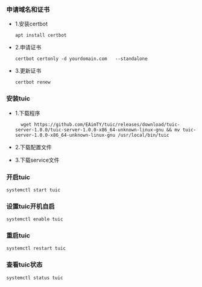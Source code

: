 
### 申请域名和证书

- 1.安装certbot

      apt install certbot

- 2.申请证书

      certbot certonly -d yourdomain.com   --standalone

- 3.更新证书

      certbot renew
### 安装tuic
- 1.下载程序

        wget https://github.com/EAimTY/tuic/releases/download/tuic-server-1.0.0/tuic-server-1.0.0-x86_64-unknown-linux-gnu && mv tuic-server-1.0.0-x86_64-unknown-linux-gnu /usr/local/bin/tuic

- 2.下载配置文件

- 3.下载service文件

### 开启tuic
    systemctl start tuic
### 设置tuic开机自启
    systemctl enable tuic
### 重启tuic
    systemctl restart tuic
### 查看tuic状态
    systemctl status tuic
